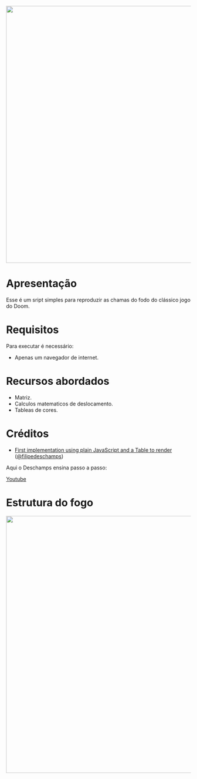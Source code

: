 
<p align="center">
  <a >
    <img src="https://github.com/ezequielsd/FogoDoDoom/blob/main/imagens/Fogo.gif?raw=true" width="700">
  </a>
</p>




# Apresentação

Esse é um sript simples para reproduzir as chamas do fodo do clássico jogo do Doom.


# Requisitos

Para executar é necessário:

* Apenas um navegador de internet. 


# Recursos abordados

* Matriz.
* Calculos matematicos de deslocamento.
* Tableas de cores.


# Créditos

- [First implementation using plain JavaScript and a Table to render](https://filipedeschamps.github.io/doom-fire-algorithm/playground/1st-implementation-with-tables/) ([@filipedeschamps](https://github.com/filipedeschamps))

Aqui o Deschamps ensina passo a passo:

[Youtube](https://www.youtube.com/watch?v=fxm8cadCqbs)


# Estrutura do fogo

<p align="center">
  <a >
    <img src="https://github.com/ezequielsd/FogoDoDoom/blob/main/imagens/Matriz.gif?raw=true" width="700">
  </a>
</p>


